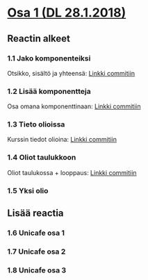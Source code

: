 # [Osa 1 (DL 28.1.2018)](https://fullstack-hy.github.io/teht%C3%A4v%C3%A4t/#osa-1)

## Reactin alkeet

### 1.1 Jako komponenteiksi
Otsikko, sisältö ja yhteensä: [Linkki commitiin](https://github.com/lopossumi/fullstack-websoke/commit/2dd916e24062de9d3fd00fb4324ba82aad4fa941#diff-0da21ce95c5b531e15a3038a71b5d0f6)

### 1.2 Lisää komponentteja
Osa omana komponenttinaan: [Linkki commitiin](https://github.com/lopossumi/fullstack-websoke/commit/bb90a65ec60c1a2335026817d8fbe88a08a17702#diff-0da21ce95c5b531e15a3038a71b5d0f6)

### 1.3 Tieto olioissa
Kurssin tiedot olioina: [Linkki commitiin](https://github.com/lopossumi/fullstack-websoke/commit/3d46d9f9967d817ca1e9edef9bfb3f582705a5b4#diff-0da21ce95c5b531e15a3038a71b5d0f6)

### 1.4 Oliot taulukkoon
Oliot taulukossa + looppaus: [Linkki commitiin](https://github.com/lopossumi/fullstack-websoke/commit/f75d2fe2a5a117d1c4fb404e584c98246c3d7a1c)

### 1.5 Yksi olio

## Lisää reactia

### 1.6 Unicafe osa 1

### 1.7 Unicafe osa 2

### 1.8 Unicafe osa 3